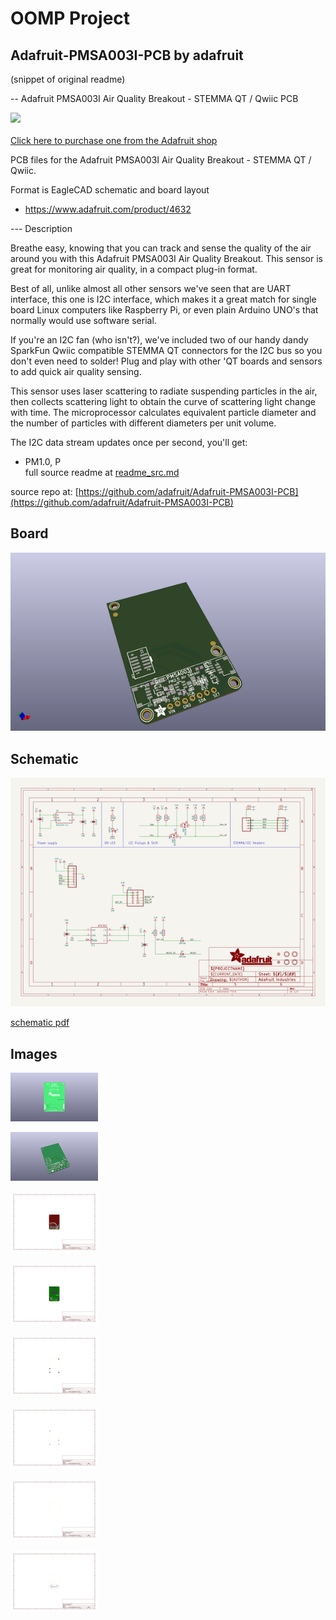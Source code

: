 # OOMP Project  
## Adafruit-PMSA003I-PCB  by adafruit  
  
(snippet of original readme)  
  
-- Adafruit PMSA003I Air Quality Breakout - STEMMA QT / Qwiic PCB  
  
<a href="http://www.adafruit.com/products/4632"><img src="assets/4632.jpg?raw=true" width="500px"><br/>  
Click here to purchase one from the Adafruit shop</a>  
  
PCB files for the Adafruit PMSA003I Air Quality Breakout - STEMMA QT / Qwiic.  
  
Format is EagleCAD schematic and board layout  
* https://www.adafruit.com/product/4632  
  
--- Description  
  
Breathe easy, knowing that you can track and sense the quality of the air around you with this Adafruit PMSA003I Air Quality Breakout. This sensor is great for monitoring air quality, in a compact plug-in format.  
  
Best of all, unlike almost all other sensors we've seen that are UART interface, this one is I2C interface, which makes it a great match for single board Linux computers like Raspberry Pi, or even plain Arduino UNO's that normally would use software serial.  
  
If you're an I2C fan (who isn't?), we've included two of our handy dandy SparkFun Qwiic compatible STEMMA QT connectors for the I2C bus so you don't even need to solder! Plug and play with other 'QT boards and sensors to add quick air quality sensing.  
  
This sensor uses laser scattering to radiate suspending particles in the air, then collects scattering light to obtain the curve of scattering light change with time. The microprocessor calculates equivalent particle diameter and the number of particles with different diameters per unit volume.  
  
The I2C data stream updates once per second, you'll get:  
  
* PM1.0, P  
  full source readme at [readme_src.md](readme_src.md)  
  
source repo at: [https://github.com/adafruit/Adafruit-PMSA003I-PCB](https://github.com/adafruit/Adafruit-PMSA003I-PCB)  
## Board  
  
[![working_3d.png](working_3d_600.png)](working_3d.png)  
## Schematic  
  
[![working_schematic.png](working_schematic_600.png)](working_schematic.png)  
  
[schematic pdf](working_schematic.pdf)  
## Images  
  
[![working_3D_bottom.png](working_3D_bottom_140.png)](working_3D_bottom.png)  
  
[![working_3D_top.png](working_3D_top_140.png)](working_3D_top.png)  
  
[![working_assembly_page_01.png](working_assembly_page_01_140.png)](working_assembly_page_01.png)  
  
[![working_assembly_page_02.png](working_assembly_page_02_140.png)](working_assembly_page_02.png)  
  
[![working_assembly_page_03.png](working_assembly_page_03_140.png)](working_assembly_page_03.png)  
  
[![working_assembly_page_04.png](working_assembly_page_04_140.png)](working_assembly_page_04.png)  
  
[![working_assembly_page_05.png](working_assembly_page_05_140.png)](working_assembly_page_05.png)  
  
[![working_assembly_page_06.png](working_assembly_page_06_140.png)](working_assembly_page_06.png)  
